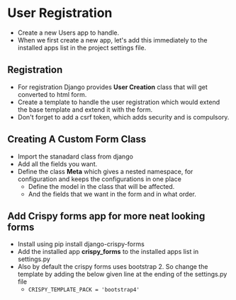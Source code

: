 # User Registration

  - Create a new Users app to handle.
  - When we first create a new app, let's add this immediately to the installed apps list in the project settings file.

## Registration

  - For registration Django provides **User Creation** class that will get converted to html form.
  - Create a template to handle the user registration which would extend the base template and extend it with the form.
  - Don't forget to add a csrf token, which adds security and is compulsory. 
  
## Creating A Custom Form Class
  
  - Import the stanadard class from django
  - Add all the fields you want.
  - Define the class **Meta** which gives a nested namespace, for configuration and keeps the configurations in one place     
    - Define the model in the class that will be affected.
    - And the fields that we want in the form and in what order.  
    
## Add Crispy forms app for more neat looking forms
- Install using pip install django-crispy-forms
- Add the installed app **crispy_forms** to the installed apps list in settings.py
- Also by default the crispy forms uses bootstrap 2. So change the template by adding the below given line at the ending of the settings.py file
  - `CRISPY_TEMPLATE_PACK = 'bootstrap4'`
